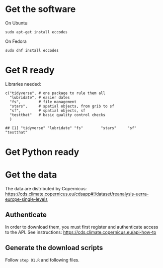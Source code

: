Get the software
================

On Ubuntu

    sudo apt-get install eccodes

On Fedora

    sudo dnf install eccodes

Get R ready
===========

Libraries needed:

    c("tidyverse", # one package to rule them all
      "lubridate", # easier dates
      "fs",        # file management
      "stars",     # spatial objects, from grib to sf
      "sf",        # spatial objects, sf
      "testthat"   # basic quality control checks
      )

    ## [1] "tidyverse" "lubridate" "fs"        "stars"     "sf"        "testthat"

Get Python ready
================

Get the data
============

The data are distributed by Copernicus:
<a href="https://cds.climate.copernicus.eu/cdsapp#!/dataset/reanalysis-uerra-europe-single-levels" class="uri">https://cds.climate.copernicus.eu/cdsapp#!/dataset/reanalysis-uerra-europe-single-levels</a>

Authenticate
------------

In order to download them, you must first register and authenticate
access to the API. See instructions:
<a href="https://cds.climate.copernicus.eu/api-how-to" class="uri">https://cds.climate.copernicus.eu/api-how-to</a>

Generate the download scripts
-----------------------------

Follow `step 01.R` and following files.
